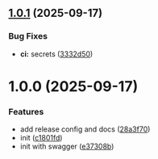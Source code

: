 ## [1.0.1](https://github.com/nunsie/1fichier-ts/compare/v1.0.0...v1.0.1) (2025-09-17)


### Bug Fixes

* **ci:** secrets ([3332d50](https://github.com/nunsie/1fichier-ts/commit/3332d5043f0bdf2ec6e367b1d09cdcb399ef0076))

# 1.0.0 (2025-09-17)


### Features

* add release config and docs ([28a3f70](https://github.com/nunsie/1fichier-ts/commit/28a3f709b76e9e810c549880fde19436b66bace1))
* init ([c1801fd](https://github.com/nunsie/1fichier-ts/commit/c1801fdc5f64ffecc9c0434f7390ad594e428b7a))
* init with swagger ([e37308b](https://github.com/nunsie/1fichier-ts/commit/e37308b22fc6d831ee6a444c231ab52662e169f1))
